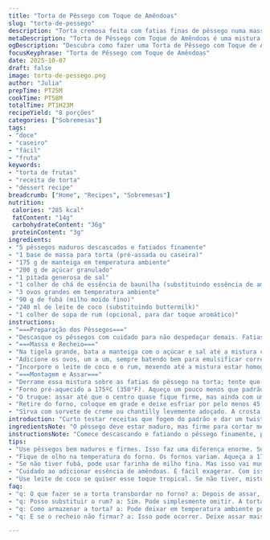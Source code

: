 ```yaml
---
title: "Torta de Pêssego com Toque de Amêndoas"
slug: "torta-de-pessego"
description: "Torta cremosa feita com fatias finas de pêssego numa massa crocante. Mistura de manteiga e açúcar com essência de amêndoas dá aroma único, ovos e fubá dão textura levemente granulada, mas a doçura e o suave azedinho do leite azedo equilibram tudo. Assada até o centro firmar só na medida, mas sem endurecer; ideal para servir morna com sorvete. Receita adaptada com leite de coco pra dar uma leve tropicalidade e toque de rum para quem quiser ousar. Uma experiência sensorial entre o doce e o vibrante, pra quem gosta de explorar sabores."
metaDescription: "Torta de Pêssego com Toque de Amêndoas é uma mistura perfeita de sabores que encanta a cada garfada; uma experiência única."
ogDescription: "Descubra como fazer uma Torta de Pêssego com Toque de Amêndoas; uma deliciosa combinação de doces e azedinhos."
focusKeyphrase: "Torta de Pêssego com Toque de Amêndoas"
date: 2025-10-07
draft: false
image: torta-de-pessego.png
author: "Julia"
prepTime: PT25M
cookTime: PT58M
totalTime: PT1H23M
recipeYield: "8 porções"
categories: ["Sobremesas"]
tags:
- "doce"
- "caseiro"
- "fácil"
- "fruta"
keywords:
- "torta de frutas"
- "receita de torta"
- "dessert recipe"
breadcrumb: ["Home", "Recipes", "Sobremesas"]
nutrition: 
 calories: "285 kcal"
 fatContent: "14g"
 carbohydrateContent: "36g"
 proteinContent: "3g"
ingredients:
- "5 pêssegos maduros descascados e fatiados finamente"
- "1 base de massa para torta (pré-assada ou caseira)"
- "175 g de manteiga em temperatura ambiente"
- "200 g de açúcar granulado"
- "1 pitada generosa de sal"
- "1 colher de chá de essência de baunilha (substituindo essência de amêndoas)"
- "3 ovos grandes em temperatura ambiente"
- "90 g de fubá (milho moído fino)"
- "240 ml de leite de coco (substituindo buttermilk)"
- "1 colher de sopa de rum (opcional, para dar toque aromático)"
instructions:
- "===Preparação dos Pêssegos==="
- "Descasque os pêssegos com cuidado para não despedaçar demais. Fatias finas, quase translúcidas, ajudam na cremosidade final. Passe direto para a massa; ela pode ser já parcialmente assada para evitar água demais do fruto molhando o fundo."
- "===Massa e Recheio==="
- "Na tigela grande, bata a manteiga com o açúcar e sal até a mistura clarear e ficar cremosa. A paciência aqui evita a sensação arenosa no resultado. Troquei essência de amêndoas por baunilha para achar o sabor mais redondo, mas pode ser amêndoas mesmo; só cuidado para não exagerar e amargar."
- "Adicione os ovos, um a um, sempre batendo bem para emulsificar corretamente. Sem essa etapa, o recheio pode ficar granulado demais ou rachar ao assar. Depois o fubá entra, com suas partículas ligeiramente rústicas, que dão firmeza sem endurecer demais."
- "Incorpore o leite de coco e o rum, mexendo até a mistura estar homogênea. O leite de coco substitui o buttermilk nesse toque tropical, além de ajudar a não deixar o recheio muito ácido nem pesado, e faz essa crosta molhadinha que adoro."
- "===Montagem e Assar==="
- "Derrame essa mistura sobre as fatias de pêssego na torta; tente que as fatias fiquem distribuídas e visíveis para um efeito visual bacana. Posicione a torta numa assadeira com borda – se a torta transbordar, evita sujeira no forno."
- "Forno pré-aquecido a 175ºC (350°F). Aqueço um pouco menos que padrão porque leite de coco reage diferente e não quero queimar ninhos de açúcar na borda."
- "O truque: assar até que o centro quase fique firme, mas ainda com um leve tremor. Teste com leve toque do dedo – se estiver muito mole, vira leite cru; se estiver colando no palito, passou do ponto. Outra forma: a borda deve estar dourada, o aroma intenso de amêndoas/baunilha invade a cozinha. Normalmente entre 55 a 60 minutos, mas cada forno difere."
- "Retire do forno, coloque em grade e deixe esfriar por pelo menos 45 minutos. Não corte morna demais ou vai desmanchar, tipo pudim fresco."
- "Sirva com sorvete de creme ou chantilly levemente adoçado. A crosta floral do rum surpreende junto do frescor do pêssego em cada garfada."
introduction: "Curto testar receitas que fogem do padrão e dar um twist que surpreenda no sabor. Aqui, na torta de pêssego, a troca do leite azedo pelo leite de coco trouxe uma textura mais cremosa e sabor delicado, aliado ao aroma da baunilha e um toque opcional de rum que é como se o verão do Nordeste se encontrasse com a tradição do Sul dos EUA. Fatias finas de pêssego quase transparentes espalhadas na massa, com o recheio adoçicado na medida certa e aquela crosta crocante de fubá que todo mundo não espera, mas depois quer repetir. Gosto sempre de assar num tabuleiro com borda, porque já passaram situações que o açúcar transbordou durante o forno e bagunçou tudo. E o truque principal é ficar de olho no centro do recheio, que nunca deve endurecer demais. Construir isso é uma conversa direta com o forno e o olfato."
ingredientsNote: "O pêssego deve estar maduro, mas firme para cortar melhor e não virar purê na torta. Se não tiver fubá, pode tentar farinha de milho fina, mas o resultado muda a textura, fica mais denso, menos aerado. A manteiga deve estar macia para bater bem e ajudar na incorporação dos ovos. Troque essência de amêndoa por baunilha para um toque mais versátil e evitar aquele amargor que às vezes dá quando passa do limite. Use leite de coco em substituição ao buttermilk se quiser um resultado mais exótico, mas mantenha o teor de gordura semelhante para o recheio não desandar; se usar leite normal, acrescente um pouquinho de vinagre para imitar a acidez do buttermilk. O rum é opcional, só para quem ama tentar algo diferente e com personalidade – omitindo mantém a receita mais neutra. Tenha uma assadeira com borda para evitar bagunça caso o líquido borbulhe durante o forno."
instructionsNote: "Comece descascando e fatiando o pêssego finamente, pois fatias maiores tendem a soltar mais líquido e deixam a base encharcada. A pré-assadeira garante que a massa não fique empapada, um erro muito comum. Bata manteiga e açúcar até virar um creme clarinho, é aqui que você elimina grânulos que podem causar cara arenosa no recheio. Adicione ovos um a um, nunca todos juntos para não desandar. Fubá adiciona textura e dá aquela firmeza com uma crostinha gostosa, não substitua por farinha branca. Use leite de coco para uma textura diferente, mexa até que não haja mais grumos, para que o recheio fique uniforme antes de ir ao forno. Coloque a mistura sobre os pêssegos com cuidado para não bagunçar a disposição das fatias, garanta uma distribuição uniforme. Asse com a torta em uma forma com bordas para conter qualquer transbordamento. Observe aroma e leve tremor no centro para ponto ideal; tempo pode variar entre 50 e 60 minutos, mas não confie só no relógio, seu forno pode ser traíra. Deixe esfriar bem, não corte quente ou o recheio escorre. Sirva morna com sorvete ou chantilly para contraste térmico e cremoso."
tips:
- "Use pêssegos bem maduros e firmes. Isso faz uma diferença enorme. Se estiverem muito moles, vão desmanchar. A textura é vital. Pêssegos firmes mantêm a forma, não viram purê."
- "Fique de olho na temperatura do forno. Os fornos variam. Aqueça a 175ºC, mas nem sempre é a medida ideal. Faça o teste do dedo para garantir. A borda dourada tem que ser o guia."
- "Se não tiver fubá, pode usar farinha de milho fina. Mas isso vai mudar a textura. A crocância vai diminuir. Pode ficar mais denso, menos leve. Faça o teste antes de decidir."
- "Cuidado ao adicionar essência de amêndoas. É fácil exagerar. Com isso, o recheio amarga. A escolha da essência é fundamental. Pode ser a baunilha também; menos risco."
- "Use leite de coco se quiser esse toque tropical. Se não tiver, misture leite normal com um pouco de vinagre. Isso traz a acidez. É uma boa alternativa para o buttermilk."
faq:
- "q: O que fazer se a torta transbordar no forno? a: Depois de assar, a torta pode vazar. A melhor opção é usar uma forma com bordas altas. Outra alternativa, coloque uma assadeira embaixo."
- "q: Posso substituir o rum? a: Sim. Pode simplesmente omitir. A torta já tem sabores ricos. O rum é opcional. Para algo sem álcool, use essência da mesma fruta ou baunilha."
- "q: Como armazenar a torta? a: Pode deixar em temperatura ambiente por um ou dois dias. Se precisar guardar, coloque na geladeira. Mas vai perder um pouco da crocância. Considere isso."
- "q: E se o recheio não firmar? a: Isso pode ocorrer. Deixe assar mais tempo até o centro estar firme. Se for difícil saber, faça o teste do palito. Se voltar um pouco limpo, já pode retirar."

---
```

